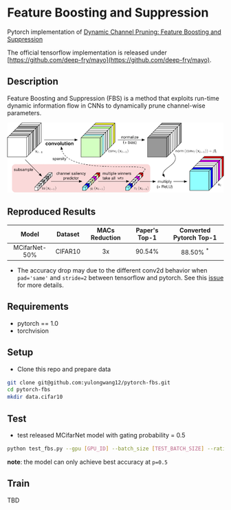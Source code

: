 # Feature Boosting and Suppression 

Pytorch implementation of [Dynamic Channel Pruning: Feature Boosting and Suppression](https://openreview.net/forum?id=BJxh2j0qYm)

The official tensorflow implementation is released under [https://github.com/deep-fry/mayo](https://github.com/deep-fry/mayo).

## Description
Feature Boosting and Suppression (FBS) is a method that exploits run-time dynamic information flow in CNNs to dynamically prune channel-wise parameters.

![](./images/fbs.png)

## Reproduced Results
| Model | Dataset | MACs Reduction | Paper's Top-1 | Converted Pytorch Top-1 | 
| :----:| :--: | :--:  | :--: | :--:  |
|MCifarNet-50% | CIFAR10 | 3x | 90.54% | 88.50% <sup>*</sup>|

* The accuracy drop may due to the different conv2d behavior when `pad='same'` and `stride=2` between tensorflow and pytorch. 
See this [issue](https://github.com/pytorch/pytorch/issues/3867) for more details.

## Requirements
- pytorch == 1.0
- torchvision

## Setup
- Clone this repo and prepare data
```bash
git clone git@github.com:yulongwang12/pytorch-fbs.git
cd pytorch-fbs
mkdir data.cifar10
```

## Test
- test released MCifarNet model with gating probability = 0.5
```bash
python test_fbs.py --gpu [GPU_ID] --batch_size [TEST_BATCH_SIZE] --ratio 0.5
```
**note**: the model can only achieve best accuracy at `p=0.5`

## Train
TBD
